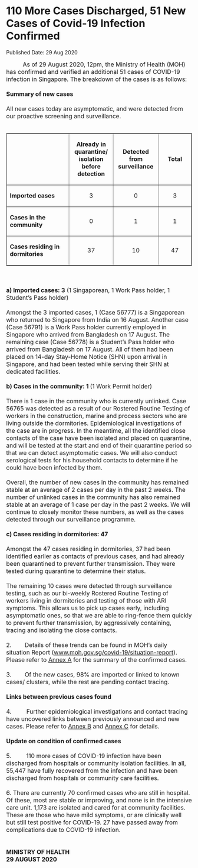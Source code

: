 <html>
    <meta http-equiv="Content-Type" content="text/html; charset=utf-8"/>
    <meta charset="utf-8"/>
    <title> 110 More Cases Discharged, 51 New Cases of Covid-19 Infection Confirmed</title>
    <body><h1> 110 More Cases Discharged, 51 New Cases of Covid-19 Infection Confirmed</h1>
    <p>Published Date: 29 Aug 2020</p> <span style="font-size: 16px;">&nbsp; &nbsp; &nbsp; &nbsp; &nbsp;&nbsp;As of 29 August 2020, 12pm, the Ministry of Health (MOH) has confirmed and verified an additional 51 cases of COVID-19 infection in Singapore. The breakdown of the cases is as follows:<br><br><strong>Summary of new cases</strong><br><br>All new cases today are asymptomatic, and were detected from our proactive screening and surveillance.&nbsp;<br><br> </span><table border="1" cellspacing="0" cellpadding="0"> <tbody><tr> <td width="241" valign="top"> <p><span style="font-size: 16px;"><br></span></p> </td> <td width="120"> <p align="center"><span style="font-size: 16px;"><strong>Already in quarantine/ isolation before detection </strong></span></p> </td> <td width="120"> <p align="center"><span style="font-size: 16px;"><strong>Detected from surveillance </strong></span></p> </td> <td width="120"> <p align="center"><span style="font-size: 16px;"><strong>Total</strong></span></p> </td> </tr> <tr> <td width="241" valign="top"> <p><span style="font-size: 16px;"><strong>Imported cases</strong></span></p> </td> <td width="120"> <p align="center"><span style="font-size: 16px;">3</span></p> </td> <td width="120"> <p align="center"><span style="font-size: 16px;">0</span></p> </td> <td width="120"> <p align="center"><span style="font-size: 16px;">3</span></p> </td> </tr> <tr> <td width="241" valign="top"> <p><span style="font-size: 16px;"><strong>Cases in the community </strong></span></p> </td> <td width="120"> <p align="center"><span style="font-size: 16px;">0</span></p> </td> <td width="120"> <p align="center"><span style="font-size: 16px;">1</span></p> </td> <td width="120"> <p align="center"><span style="font-size: 16px;">1</span></p> </td> </tr> <tr> <td width="241" valign="top"> <p><span style="font-size: 16px;"><strong>Cases residing in dormitories </strong></span></p> </td> <td width="120"> <p align="center"><span style="font-size: 16px;">37</span></p> </td> <td width="120"> <p align="center"><span style="font-size: 16px;">10</span></p> </td> <td width="120"> <p align="center"><span style="font-size: 16px;">47</span></p> </td> </tr> </tbody></table><p style=""><span style="font-size: 16px;"><br><br><strong>a) Imported cases: 3</strong> (1 Singaporean, 1 Work Pass holder, 1 Student’s Pass holder)<br><br>Amongst the 3 imported cases, 1 (Case 56777) is a Singaporean who returned to Singapore from India on 16 August. Another case (Case 56791) is a Work Pass holder currently employed in Singapore who arrived from Bangladesh on 17 August. The remaining case (Case 56778) is a Student’s Pass holder who arrived from Bangladesh on 17 August. All of them had been placed on 14-day Stay-Home Notice (SHN) upon arrival in Singapore, and had been tested while serving their SHN at dedicated facilities.&nbsp;<br><br><strong>b) Cases in the community: 1 </strong>(1 Work Permit holder)<br><br>There is 1 case in the community who is currently unlinked. Case 56765 was detected as a result of our Rostered Routine Testing of workers in the construction, marine and process sectors who are living outside the dormitories. Epidemiological investigations of the case are in progress. In the meantime, all the identified close contacts of the case have been isolated and placed on quarantine, and will be tested at the start and end of their quarantine period so that we can detect asymptomatic cases. We will also conduct serological tests for his household contacts to determine if he could have been infected by them.&nbsp;<br><br>Overall, the number of new cases in the community has remained stable at an average of 2 cases per day in the past 2 weeks. The number of unlinked cases in the community has also remained stable at an average of 1 case per day in the past 2 weeks. We will continue to closely monitor these numbers, as well as the cases detected through our surveillance programme.<br><br><strong>c) Cases residing in dormitories: 47</strong><br><br>Amongst the 47 cases residing in dormitories, 37 had been identified earlier as contacts of previous cases, and had already been quarantined to prevent further transmission. They were tested during quarantine to determine their status.&nbsp;&nbsp;<br><br>The remaining 10 cases were detected through surveillance testing, such as our bi-weekly Rostered Routine Testing of workers living in dormitories and testing of those with ARI symptoms. This allows us to pick up cases early, including asymptomatic ones, so that we are able to ring-fence them quickly to prevent further transmission, by aggressively containing, tracing and isolating the close contacts.&nbsp;<br><br>2.&nbsp; &nbsp; &nbsp; &nbsp; Details of these trends can be found in MOH’s daily situation Report (<a href="http://www.moh.gov.sg/covid-19/situation-report" title="" class="" target=""><span style="text-decoration: underline;">www.moh.gov.sg/covid-19/situation-report</span></a>). Please refer to <span style="text-decoration: underline;"><a href="/docs/librariesprovider5/pressroom/press-releases/annex-a9ce404c0274d447cb102240172e829c7.pdf?sfvrsn=996ddf63_0" title="Annex A">Annex A</a></span> for the summary of the confirmed cases.&nbsp;<br><br>3.&nbsp; &nbsp; &nbsp; &nbsp;&nbsp;Of the new cases, 98% are imported or linked to known cases/ clusters, while the rest are pending contact tracing.&nbsp;<br><br><strong>Links between previous cases found</strong><br><br>4. &nbsp; &nbsp; &nbsp; &nbsp;&nbsp;Further epidemiological investigations and contact tracing have uncovered links between previously announced and new cases. Please refer to <span style="text-decoration: underline;"><a href="/docs/librariesprovider5/pressroom/press-releases/annex-b71df316c391b460baeaacbf2f1d0d93a.pdf?sfvrsn=bf7b3d6_0" title="Annex B">Annex B</a></span> and <span style="text-decoration: underline;"><a href="/docs/librariesprovider5/pressroom/press-releases/annex-ca82a110d1e814cc89dbcbc75f22031b6.pdf?sfvrsn=79d0d4f0_0" title="Annex C">Annex C</a></span> for details.&nbsp;<br><br><strong>Update on condition of confirmed cases</strong><br><br>5. &nbsp; &nbsp; &nbsp; &nbsp;&nbsp;110 more cases of COVID-19 infection have been discharged from hospitals or community isolation facilities. In all, 55,447 have fully recovered from the infection and have been discharged from hospitals or community care facilities.&nbsp;<br><br>6. There are currently 70 confirmed cases who are still in hospital. Of these, most are stable or improving, and none is in the intensive care unit. 1,173 are isolated and cared for at community facilities. These are those who have mild symptoms, or are clinically well but still test positive for COVID-19. 27 have passed away from complications due to COVID-19 infection.&nbsp;<br><br><strong><br>MINISTRY OF HEALTH<br>29 AUGUST 2020<br></strong></span></p><div><span style="font-size: 16px;"><br></span></div></body>
</html>
